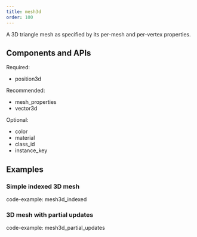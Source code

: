 ```yaml
---
title: mesh3d
order: 100
---
```


A 3D triangle mesh as specified by its per-mesh and per-vertex properties.

## Components and APIs

Required:
* position3d

Recommended:
* mesh_properties
* vector3d

Optional:
* color
* material
* class_id
* instance_key

## Examples

### Simple indexed 3D mesh

code-example: mesh3d_indexed


### 3D mesh with partial updates

code-example: mesh3d_partial_updates


